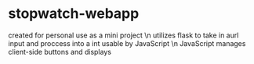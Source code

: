 # stopwatch-webapp

created for personal use as a mini project \n
utilizes flask to take in aurl input and proccess into a int usable by JavaScript \n
JavaScript manages client-side buttons and displays
